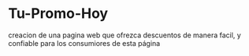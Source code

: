 # Tu-Promo-Hoy
creacion de una pagina web que ofrezca descuentos de manera facil, y confiable para los consumiores de esta página
